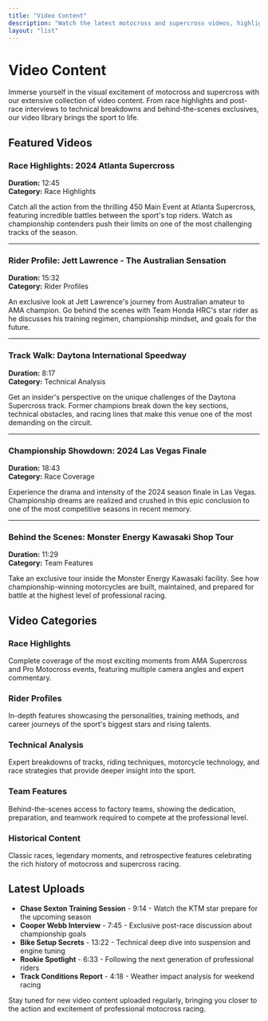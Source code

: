 ```yaml
---
title: "Video Content"
description: "Watch the latest motocross and supercross videos, highlights, interviews, and exclusive behind-the-scenes footage."
layout: "list"
---
```


# Video Content

Immerse yourself in the visual excitement of motocross and supercross with our extensive collection of video content. From race highlights and post-race interviews to technical breakdowns and behind-the-scenes exclusives, our video library brings the sport to life.

## Featured Videos

### Race Highlights: 2024 Atlanta Supercross
**Duration:** 12:45  
**Category:** Race Highlights

Catch all the action from the thrilling 450 Main Event at Atlanta Supercross, featuring incredible battles between the sport's top riders. Watch as championship contenders push their limits on one of the most challenging tracks of the season.

---

### Rider Profile: Jett Lawrence - The Australian Sensation
**Duration:** 15:32  
**Category:** Rider Profiles

An exclusive look at Jett Lawrence's journey from Australian amateur to AMA champion. Go behind the scenes with Team Honda HRC's star rider as he discusses his training regimen, championship mindset, and goals for the future.

---

### Track Walk: Daytona International Speedway
**Duration:** 8:17  
**Category:** Technical Analysis

Get an insider's perspective on the unique challenges of the Daytona Supercross track. Former champions break down the key sections, technical obstacles, and racing lines that make this venue one of the most demanding on the circuit.

---

### Championship Showdown: 2024 Las Vegas Finale
**Duration:** 18:43  
**Category:** Race Coverage

Experience the drama and intensity of the 2024 season finale in Las Vegas. Championship dreams are realized and crushed in this epic conclusion to one of the most competitive seasons in recent memory.

---

### Behind the Scenes: Monster Energy Kawasaki Shop Tour
**Duration:** 11:29  
**Category:** Team Features

Take an exclusive tour inside the Monster Energy Kawasaki facility. See how championship-winning motorcycles are built, maintained, and prepared for battle at the highest level of professional racing.

## Video Categories

### Race Highlights
Complete coverage of the most exciting moments from AMA Supercross and Pro Motocross events, featuring multiple camera angles and expert commentary.

### Rider Profiles
In-depth features showcasing the personalities, training methods, and career journeys of the sport's biggest stars and rising talents.

### Technical Analysis
Expert breakdowns of tracks, riding techniques, motorcycle technology, and race strategies that provide deeper insight into the sport.

### Team Features
Behind-the-scenes access to factory teams, showing the dedication, preparation, and teamwork required to compete at the professional level.

### Historical Content
Classic races, legendary moments, and retrospective features celebrating the rich history of motocross and supercross racing.

## Latest Uploads

- **Chase Sexton Training Session** - 9:14 - Watch the KTM star prepare for the upcoming season
- **Cooper Webb Interview** - 7:45 - Exclusive post-race discussion about championship goals  
- **Bike Setup Secrets** - 13:22 - Technical deep dive into suspension and engine tuning
- **Rookie Spotlight** - 6:33 - Following the next generation of professional riders
- **Track Conditions Report** - 4:18 - Weather impact analysis for weekend racing

Stay tuned for new video content uploaded regularly, bringing you closer to the action and excitement of professional motocross racing.